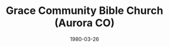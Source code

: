 ---
date: &id001 1980-03-26
end_date: null
location:
  address: null
  city: Aurora
  state: CO
minister:
- end: 1977-01-01
  name: Huibert Vandenbroek
  start: 1975-01-01
  type: Pastor
- end: 1985-12-08
  name: Sidney Van Camp
  start: 1978-01-01
  type: Pastor
ministers:
- Huibert Vandenbroek
- Sidney Van Camp
name: Grace Community Bible Church
names: null
origination_date: *id001
raw_data: "AR\nAurora\n\nGrace Community Bible Church (March 26, 1980\u2013December\
  \ 8, 1985)\n(dismissed to the Reformed Presbyterian Church of North America, December\
  \ 8, 1985)\nPastors: Huibert Vandenbroek, 1975\u201377\nSidney Van Camp, 1978\u2013\
  85"
received_from: null
states:
- CO
status:
  active: false
  end_date: 1985-12-08
  reason: dismissal
  received_from: null
  withdrawal_to: Reformed Presbyterian Church of North America
title: Grace Community Bible Church (Aurora CO)
year_established:
- 1980

---